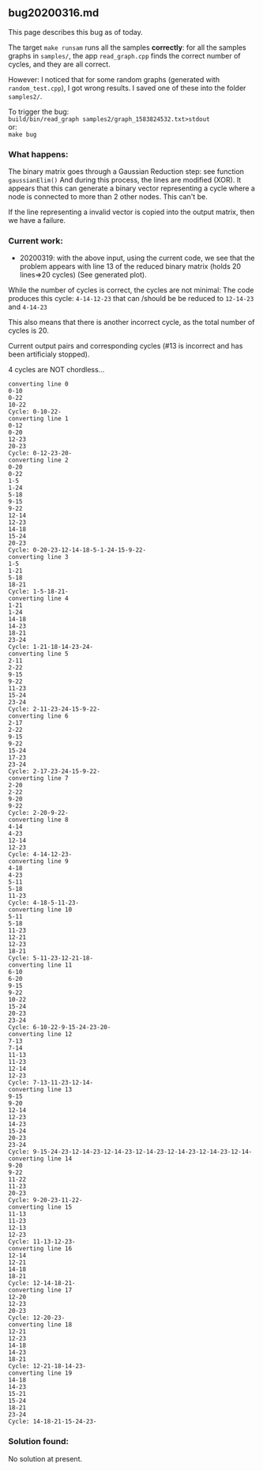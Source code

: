 ## bug20200316.md

This page describes this bug as of today.

The target `make runsam` runs all the samples **correctly**:
for all the samples graphs in `samples/`, the app `read_graph.cpp` finds the correct number of cycles, and they are all correct.

However:
I noticed that for some random graphs (generated with `random_test.cpp`), I got wrong results.
I saved one of these into the folder `samples2/`.

To trigger the bug:<br>
`build/bin/read_graph samples2/graph_1583824532.txt>stdout`
<br>or:<br>
`make bug`

### What happens:

The binary matrix goes through a Gaussian Reduction step:
see function `gaussianElim()`
And during this process, the lines are modified (XOR).
It appears that this can generate a binary vector representing a cycle where a node is connected to more than 2 other nodes.
This can't be.


If the line representing a invalid vector is copied into the output matrix, then we have a failure.

### Current work:
 - 20200319: with the above input, using the current code, we see that the problem
 appears with line 13 of the reduced binary matrix (holds 20 lines=>20 cycles)
 (See generated plot).

While the number of cycles is correct, the cycles are not minimal:
The code produces this cycle: `4-14-12-23`
that can /should be be reduced to `12-14-23` and `4-14-23`

This also means that there is another incorrect cycle, as the total number of cycles is 20.

Current output pairs and corresponding cycles (#13 is incorrect and has been artificialy stopped).

4 cycles are NOT chordless...

```
converting line 0
0-10
0-22
10-22
Cycle: 0-10-22-
converting line 1
0-12
0-20
12-23
20-23
Cycle: 0-12-23-20-
converting line 2
0-20
0-22
1-5
1-24
5-18
9-15
9-22
12-14
12-23
14-18
15-24
20-23
Cycle: 0-20-23-12-14-18-5-1-24-15-9-22-
converting line 3
1-5
1-21
5-18
18-21
Cycle: 1-5-18-21-
converting line 4
1-21
1-24
14-18
14-23
18-21
23-24
Cycle: 1-21-18-14-23-24-
converting line 5
2-11
2-22
9-15
9-22
11-23
15-24
23-24
Cycle: 2-11-23-24-15-9-22-
converting line 6
2-17
2-22
9-15
9-22
15-24
17-23
23-24
Cycle: 2-17-23-24-15-9-22-
converting line 7
2-20
2-22
9-20
9-22
Cycle: 2-20-9-22-
converting line 8
4-14
4-23
12-14
12-23
Cycle: 4-14-12-23-
converting line 9
4-18
4-23
5-11
5-18
11-23
Cycle: 4-18-5-11-23-
converting line 10
5-11
5-18
11-23
12-21
12-23
18-21
Cycle: 5-11-23-12-21-18-
converting line 11
6-10
6-20
9-15
9-22
10-22
15-24
20-23
23-24
Cycle: 6-10-22-9-15-24-23-20-
converting line 12
7-13
7-14
11-13
11-23
12-14
12-23
Cycle: 7-13-11-23-12-14-
converting line 13
9-15
9-20
12-14
12-23
14-23
15-24
20-23
23-24
Cycle: 9-15-24-23-12-14-23-12-14-23-12-14-23-12-14-23-12-14-23-12-14-
converting line 14
9-20
9-22
11-22
11-23
20-23
Cycle: 9-20-23-11-22-
converting line 15
11-13
11-23
12-13
12-23
Cycle: 11-13-12-23-
converting line 16
12-14
12-21
14-18
18-21
Cycle: 12-14-18-21-
converting line 17
12-20
12-23
20-23
Cycle: 12-20-23-
converting line 18
12-21
12-23
14-18
14-23
18-21
Cycle: 12-21-18-14-23-
converting line 19
14-18
14-23
15-21
15-24
18-21
23-24
Cycle: 14-18-21-15-24-23-
```


### Solution found:
No solution at present.
